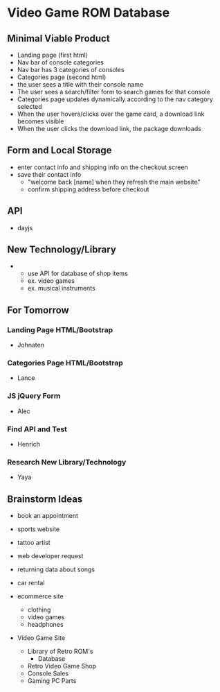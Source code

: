 # Video Game ROM Database


## Minimal Viable Product
- Landing page (first html)
- Nav bar of console categories
- Nav bar has 3 categories of consoles
- Categories page (second html)
- the user sees a title with their console name
- The user sees a search/filter form to search games for that console
- Categories page updates dynamically according to the nav category selected
- When the user hovers/clicks over the game card, a download link becomes visible
- When the user clicks the download link, the package downloads


## Form and Local Storage
- enter contact info and shipping info on the checkout screen
- save their contact info
  - "welcome back [name] when they refresh the main website"
  - confirm shipping address before checkout


## API
- dayjs


## New Technology/Library
- - use API for database of shop items
  - ex. video games
  - ex. musical instruments


## For Tomorrow
### Landing Page HTML/Bootstrap
- Johnaten


### Categories Page HTML/Bootstrap
- Lance


### JS jQuery Form
- Alec


### Find API and Test
- Henrich


### Research New Library/Technology
- Yaya




## Brainstorm Ideas
- book an appointment
- sports website
- tattoo artist
- web developer request
- returning data about songs

- car rental

- ecommerce site
  - clothing
  - video games
  - headphones

- Video Game Site
  - Library of Retro ROM's  
    - Database
  - Retro Video Game Shop
  - Console Sales
  - Gaming PC Parts